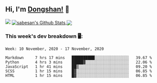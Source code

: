 <!--
 * @Author: DSCode
 * @Date: 2020-10-10 16:49:48
 * @Copyright 2020 DSCode
 * @Open Source License: MIT
 * @LastEditTime: 2020-11-19 00:24:14
 * @FilePath: \DsCodeStudio\README.md
 * @Description:
-->

## Hi, I'm [Dongshan!](https://github.dscode.top) 👋

<img src="https://github.dscode.top/assets/images/community-c4522fb406f9f37065d008cf632eeea0.svg" />

<a href="https://github-readme-stats.dscodestudio.vercel.app/api?username=DsCodeStudio&show_icons=true&hide_border=true&count_private=true&include_all_commits=true" style="max-width:50%;">
<img align="center" alt="sabesan's Github Stats" src="https://github-readme-stats.dscodestudio.vercel.app/api?username=DsCodeStudio&show_icons=true&hide_border=true&count_private=true&include_all_commits=true" style="max-width:50%;"/>
</a>

<a href="https://github-readme-stats.dscodestudio.vercel.app/api/top-langs/?username=DsCodeStudio&layout=compact&langs_count=10">
<img align="center" src="https://github-readme-stats.dscodestudio.vercel.app/api/top-langs/?username=DsCodeStudio&layout=compact&langs_count=10&hide=javascript,html" />
</a>

### This week's dev breakdown 🖥:

<!--START_SECTION:waka-->

```text
Week: 10 November, 2020 - 17 November, 2020

Markdown     7 hrs 17 mins   ██████████░░░░░░░░░░░░░░░   39.67 %
Python       4 hrs 3 mins    █████▓░░░░░░░░░░░░░░░░░░░   22.06 %
JavaScript   1 hr 41 mins    ██▒░░░░░░░░░░░░░░░░░░░░░░   09.20 %
SCSS         1 hr 15 mins    █▓░░░░░░░░░░░░░░░░░░░░░░░   06.85 %
HTML         1 hr 15 mins    █▓░░░░░░░░░░░░░░░░░░░░░░░   06.85 %
```

<!--END_SECTION:waka-->
